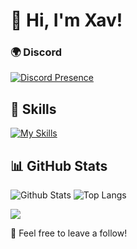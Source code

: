 # 👋 Hi, I'm Xav!

### 🌍 Discord
[![Discord Presence](https://lanyard.cnrad.dev/api/1254079221811118120)](https://discord.com/users/1254079221811118120)


## 🚀 Skills  
[![My Skills](https://skillicons.dev/icons?i=js,nodejs,html,css,py,webstorm,discord)](https://skillicons.dev)


## 📊 GitHub Stats
![Github Stats](https://github-readme-stats.vercel.app/api?username=xavoyx&show_icons=true&theme=tokyonight) ![Top Langs](https://github-readme-stats.vercel.app/api/top-langs/?username=xavoyx&layout=compact&theme=tokyonight) 


[![](https://visitcount.itsvg.in/api?id=Pylora&label=Profile%20Views&color=0&icon=0&pretty=false)](https://visitcount.itsvg.in)

🌟 Feel free to leave a follow!
